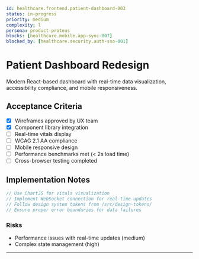 ```yaml
id: healthcare.frontend.patient-dashboard-003
status: in-progress
priority: medium
complexity: l
persona: product-proteus
blocks: [healthcare.mobile.app-sync-007]
blocked_by: [healthcare.security.auth-sso-001]
```

# Patient Dashboard Redesign

Modern React-based dashboard with real-time data visualization, accessibility compliance, and mobile responsiveness.

## Acceptance Criteria
- [x] Wireframes approved by UX team
- [x] Component library integration
- [ ] Real-time vitals display
- [ ] WCAG 2.1 AA compliance
- [ ] Mobile responsive design
- [ ] Performance benchmarks met (< 2s load time)
- [ ] Cross-browser testing completed

## Implementation Notes
```typescript
// Use ChartJS for vitals visualization
// Implement WebSocket connection for real-time updates
// Follow design system tokens from /src/design-tokens/
// Ensure proper error boundaries for data failures
```

### Risks

- Performance issues with real-time updates (medium)
- Complex state management (high)

---

[product-proteus]: ./personas/product-proteus.md
[healthcare.security.auth-sso-001]: ./tickets/healthcare.security.auth-sso-001.md
[healthcare.mobile.app-sync-007]: ./tickets/healthcare.mobile.app-sync-007.md

